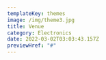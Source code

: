 ```yaml
---
templateKey: themes
image: /img/theme3.jpg
title: Venue
category: Electronics
date: 2022-03-02T03:03:43.157Z
previewHref: "#"
---
```

